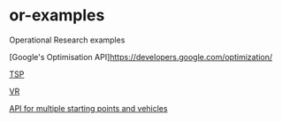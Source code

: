 # or-examples
Operational Research examples 

[Google's Optimisation API]https://developers.google.com/optimization/

[TSP](https://developers.google.com/optimization/routing/tsp/tsp)

[VR](https://developers.google.com/optimization/routing/tsp/vehicle_routing)

[API for multiple starting points and vehicles](https://developers.google.com/optimization/reference/constraint_solver/routing/RoutingModel/)
